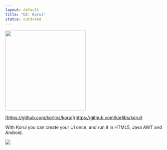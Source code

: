 ```yaml
---
layout: default
title: "UI: Korui"
status: outdated
---
```


<img src="/i/logos/korui.svg" width="256" height="256" />

[https://github.com/korlibs/korui](https://github.com/korlibs/korui)

With Korui you can create your UI once, and run it in HTML5, Java AWT and Android.

![](https://github.com/korlibs/korui/raw/master/docs/android.png)
